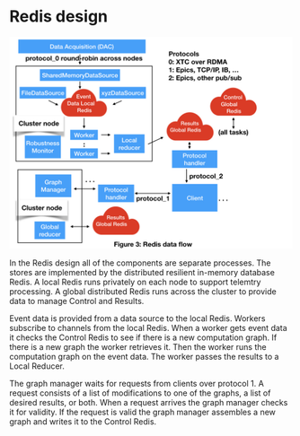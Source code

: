# Redis design

<img src="images/AMI2_system_diagram/AMI2_system_diagram.003.jpeg" width=800>

In the Redis design all of the components are separate processes.
The stores are implemented by the distributed resilient in-memory database Redis.
A local Redis runs privately on each node to support telemtry processing.
A global distributed Redis runs across the cluster to provide data to manage Control and Results.

Event data is provided from a data source to the local Redis.
Workers subscribe to channels from the local Redis.
When a worker gets event data it checks the Control Redis to see if there is a new computation graph.
If there is a new graph the worker retrieves it.
Then the worker runs the computation graph on the event data.
The worker passes the results to a Local Reducer.

The graph manager waits for requests from clients over protocol 1.
A request consists of a list of modifications to one of the graphs, a list of desired results, or both.
When a request arrives the graph manager checks it for validity.
If the request is valid the graph manager 
assembles a new graph and
writes it to the
Control Redis.


